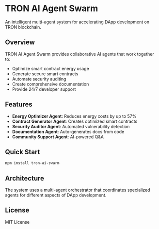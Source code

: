 # TRON AI Agent Swarm

An intelligent multi-agent system for accelerating DApp development on TRON blockchain.

## Overview

TRON AI Agent Swarm provides collaborative AI agents that work together to:
- Optimize smart contract energy usage
- Generate secure smart contracts
- Automate security auditing
- Create comprehensive documentation
- Provide 24/7 developer support

## Features

- **Energy Optimizer Agent**: Reduces energy costs by up to 57%
- **Contract Generator Agent**: Creates optimized smart contracts
- **Security Auditor Agent**: Automated vulnerability detection
- **Documentation Agent**: Auto-generates docs from code
- **Community Support Agent**: AI-powered Q&A

## Quick Start

```bash
npm install tron-ai-swarm
```

## Architecture

The system uses a multi-agent orchestrator that coordinates specialized agents for different aspects of DApp development.

## License

MIT License
